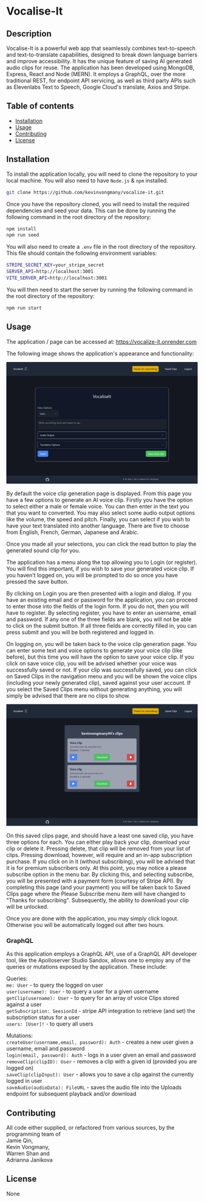 
# Vocalise-It

## Description
Vocalise-It is a powerful web app that seamlessly combines text-to-speech and text-to-translate capabilities, designed to break down language barriers and improve accessibility. It has the unique feature of saving AI generated audio clips for reuse. The application has been developed using MongoDB, Express, React and Node (MERN). It employs a GraphQL, over the more traditional REST, for endpoint API servicing, as well as third party APIs such as Elevenlabs Text to Speech, Google Cloud's translate, Axios and Stripe. 


## Table of contents
  - [Installation](#installation)
  - [Usage](#usage)
  - [Contributing](#contributing)
  - [License](#license)
  
## Installation

To install the application locally, you will need to clone the repository to your local machine. You will also need to have `Node.js` & `npm` installed. 

```bash
git clone https://github.com/kevinvongmany/vocalize-it.git
```

Once you have the repository cloned, you will need to install the required dependencies and seed your data. This can be done by running the following command in the root directory of the repository:

```bash
npm install
npm run seed
``` 

You will also need to create a `.env` file in the root directory of the repository. This file should contain the following environment variables:

```bash
STRIPE_SECRET_KEY=your_stripe_secret
SERVER_API=http://localhost:3001
VITE_SERVER_API=http://localhost:3001
```

You will then need to start the server by running the following command in the root directory of the repository:

```bash
npm run start
```

  
## Usage
The application / page can be accessed at: https://vocalize-it.onrender.com

The following image shows the application's appearance and functionality:

![VocaliseItHomePage](./docs/VocaliseItHomepage.png)

By default the voice clip generation page is displayed. From this page you have a few options to generate an AI voice clip. Firstly you have the option to select either a male or female voice. You can then enter in the text you that you want to converted. You may also select some audio output options like the volume, the speed and pitch. Finally, you can select if you wish to have your text translated into another language. There are five to choose from English, French, German, Japanese and Arabic.

Once you made all your selections, you can click the read button to play the generated sound clip for you.

The application has a menu along the top allowing you to Login (or register). You will find this important, if you wish to save your generated voice clip. If you haven't logged on, you will be prompted to do so once you have pressed the save button.  

By clicking on Login you are then presented with a login and dialog. If you have an existing email and or password for the application, you can proceed to enter those into the fields of the login form. If you do not, then you will have to register. By selecting register, you have to enter an username, email and password. If any one of the three fields are blank, you will not be able to click on the submit button. If all three fields are correctly filled in, you can press submit and you will be both registered and logged in.

On logging on, you will be taken back to the voice clip generation page. You can enter some text and voice options to generate your voice clip (like before), but this time you will have the option to save your voice clip. If you click on save voice clip, you will be advised whether your voice was successfully saved or not. If your clip was successfully saved, you can click on Saved Clips in the navigation menu and you will be shown the voice clips (including your newly generated clip), saved against your user account. If you select the Saved Clips menu without generating anything, you will simply be advised that there are no clips to show.

![VocaliseItSavedClips](./docs/VocaliseItSavedClips.png)

On this saved clips page, and should have a least one saved clip, you have three options for each. You can either play back your clip, download your clip or delete it. Pressing delete, that clip will be removed from your list of clips. Pressing download, however, will require and an in-app subscription purchase. If you click on in it (without subscribing), you will be advised that it is for premium subscribers only. At this point, you may notice a please subscribe option in the menu bar. By clicking this, and selecting subscribe, you will be presented with a payment form (courtesy of Stripe API). By completing this page (and your payment) you will be taken back to Saved Clips page where the Please Subscribe menu item will have changed to "Thanks for subscribing". Subsequently, the ability to download your clip will be unlocked.

Once you are done with the application, you may simply click logout. Otherwise you will be automatically logged out after two hours.

### GraphQL
As this application employs a GraphQL API, use of a GraphQL API developer tool, like the Apolloserver Studio Sandox, allows one to employ any of the queries or mutations exposed by the application. These include:

Queries:  
`me: User`  - to query the logged on user   
`user(username): User`  - to query a user for a given username  
`getClip(username): User` - to query for an array of voice Clips stored against a user  
`getSubscription: SeesionId` - stripe API integration to retrieve (and set) the subscription status for a user  
`users: [User]!`  - to query all users  

Mutations:  
`createUser(username,email, password): Auth`  - creates a new user given a username, email and password  
`login(email, password): Auth` - logs in a user given an email and password  
`removeClip(clipID): User`  - removes a clip with a given id (provided you are logged on)  
`saveClip(clipInput): User`  - allows you to save a clip against the currently logged in user  
`saveAudio(audioData): FileURL` - saves the audio file into the Uploads endpoint for subsequent playback and/or download  
 

## Contributing
All code either supplied, or refactored from various sources, by the programming team of  
Jamie Qin,  
Kevin Vongmany,  
Warren Shan and  
Adrianna Janikova
  
## License
None
